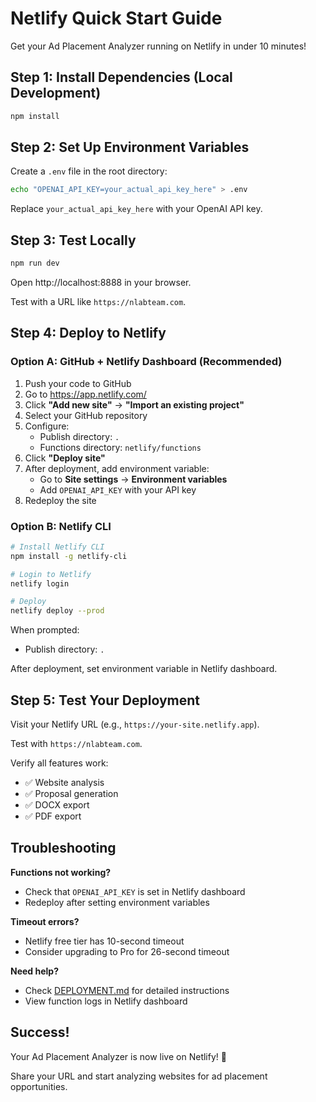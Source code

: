 # Netlify Quick Start Guide

Get your Ad Placement Analyzer running on Netlify in under 10 minutes!

## Step 1: Install Dependencies (Local Development)

```bash
npm install
```

## Step 2: Set Up Environment Variables

Create a `.env` file in the root directory:

```bash
echo "OPENAI_API_KEY=your_actual_api_key_here" > .env
```

Replace `your_actual_api_key_here` with your OpenAI API key.

## Step 3: Test Locally

```bash
npm run dev
```

Open http://localhost:8888 in your browser.

Test with a URL like `https://nlabteam.com`.

## Step 4: Deploy to Netlify

### Option A: GitHub + Netlify Dashboard (Recommended)

1. Push your code to GitHub
2. Go to https://app.netlify.com/
3. Click **"Add new site"** → **"Import an existing project"**
4. Select your GitHub repository
5. Configure:
   - Publish directory: `.`
   - Functions directory: `netlify/functions`
6. Click **"Deploy site"**
7. After deployment, add environment variable:
   - Go to **Site settings** → **Environment variables**
   - Add `OPENAI_API_KEY` with your API key
8. Redeploy the site

### Option B: Netlify CLI

```bash
# Install Netlify CLI
npm install -g netlify-cli

# Login to Netlify
netlify login

# Deploy
netlify deploy --prod
```

When prompted:
- Publish directory: `.`

After deployment, set environment variable in Netlify dashboard.

## Step 5: Test Your Deployment

Visit your Netlify URL (e.g., `https://your-site.netlify.app`).

Test with `https://nlabteam.com`.

Verify all features work:
- ✅ Website analysis
- ✅ Proposal generation
- ✅ DOCX export
- ✅ PDF export

## Troubleshooting

**Functions not working?**
- Check that `OPENAI_API_KEY` is set in Netlify dashboard
- Redeploy after setting environment variables

**Timeout errors?**
- Netlify free tier has 10-second timeout
- Consider upgrading to Pro for 26-second timeout

**Need help?**
- Check [DEPLOYMENT.md](DEPLOYMENT.md) for detailed instructions
- View function logs in Netlify dashboard

## Success!

Your Ad Placement Analyzer is now live on Netlify! 🎉

Share your URL and start analyzing websites for ad placement opportunities.

